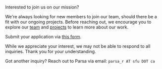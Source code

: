 Interested to join us on our mission?

We're always looking for new members to join our team, should there be a fit with our ongoing projects. Before reaching out, we encourage you to explore our [team](../_pages/people.md) and [projects](../_pages/projects.md) to learn more about our work.

Submit your application via [this form](https://forms.gle/2coxurLF5VMWj5CG7).

While we appreciate your interest, we may not be able to respond to all inquiries. Thank you for your understanding.

Got another inquiry? Reach out to Parsa via email: `parsa_r AT sfu DOT ca`
